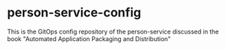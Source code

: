 # person-service-config
This is the GitOps config repository of the person-service discussed in the book "Automated Application Packaging and Distribution"
